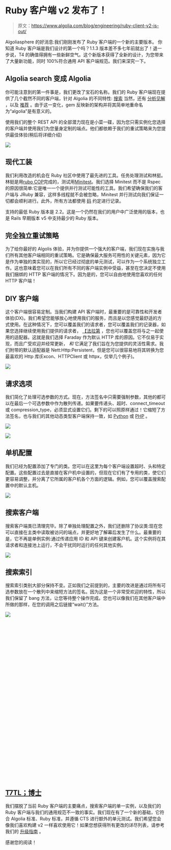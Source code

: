 # Ruby 客户端 v2 发布了！

> 原文：<https://www.algolia.com/blog/engineering/ruby-client-v2-is-out/>

Algoliasphere 的好消息:我们刚刚发布了 Ruby 客户端的一个新的主要版本。 你知道 Ruby 客户端是我们设计的第一个吗？1.1.3 版本差不多七年前就出了！退一步说，T4 的确值得拥有一些新鲜空气。这个新版本获得了全新的设计，为您带来了大量新功能，同时 100%符合通用 API 客户端规范[](https://blog.algolia.com/release-api-client-specifications-common-test-suite/)。我们来深究一下。

## [](#algoliasearch-becomes-algolia)Algolia search 变成 Algolia

你可能注意到的第一件事是，我们更改了宝石的名称。我们的 Ruby 客户端现在提供了几个截然不同的客户端，针对 Algolia 的不同特性: [搜索](https://www.algolia.com/doc/rest-api/search/) 当然，还有 [分析](https://www.algolia.com/doc/rest-api/analytics/)[见解](https://www.algolia.com/doc/rest-api/insights/) ，以及 [推荐](https://www.algolia.com/doc/rest-api/recommend/) 。由于这一变化，gem 反映新的架构并将其简单地重命名为“algolia”是有意义的。

使用我们的整个 REST API 的全部潜力现在是小菜一碟，因为您只需实例化您选择的客户端并使用我们为您量身定制的端点。他们都依赖于我们的重试策略来为您提供最佳体验(稍后将详细介绍)

![](img/f249c7b4fd8464a0906872859ab8d5d4.png)

## [](#modern-tooling)现代工装

我们利用改造的机会在 Ruby 社区中使用了最先进的工具。[](https://github.com/ruby/rake)任务处理测试和林挺。林挺是用[rubo COP](https://rubocop.org/)完成的，测试用[Minitest](https://github.com/seattlerb/minitest)。我们选择 Minitest 而不是 Rspec 的原因很简单:它是唯一一个提供并行测试可能性的工具。我们希望确保我们的客户端与 JRuby 兼容，这样多线程就不会被忽略，Minitest 并行测试向我们保证一切都会顺利进行。此外，所有方法都使用 [码](https://yardoc.org/) 约定进行记录。

支持的最低 Ruby 版本是 2.2。这是一个仍然在我们的用户中广泛使用的版本，也是 Rails 早期版本 v5 中支持最少的 Ruby 版本。

## [](#fully-independent-retry-strategy)完全独立重试策略

为了给你最好的 Algolis 体验，并为你提供一个强大的客户端，我们现在实施与我们所有其他客户端相同的重试策略。它是确保最大服务可用性的关键元素，因为它是作为单独的类实现的，所以它已经过彻底的单元测试，可以作为一个系统独立工作。这也意味着您可以在我们所有不同的客户端实例中受益，甚至在您决定不使用我们捆绑的 HTTP 客户端的情况下。因为是的，您可以自由地使用您喜欢的任何 HTTP 客户端！

## [](#diy-client)DIY 客户端

这个客户端很容易定制。当我们构建 API 客户端时，最重要的是可靠性和开发者体验(DX)。我们希望您能够放心地使用我们的服务，而且是以您感觉最舒适的方式使用。在这种情况下，您可以覆盖我们的请求者，您可以覆盖我们的记录器，如果您选择继续使用我们提供的请求者， [【法拉第](https://lostisland.github.io/faraday/) ，您也可以覆盖您将与之一起使用的适配器。这就是我们选择 Faraday 作为默认 HTTP 库的原因。它不仅易于实现，而且广受欢迎并经常更新， *和* 它满足了我们旨在为您提供的灵活性需求。我们附带的默认适配器是 Nett:Http:Persistent，但是您可以很容易地将其转换为您最喜欢的 Http 库(Excon、HTTPClient 或 httpx，仅举几个例子)。

![](img/6893ddc49fa1bd1480f9bed088ebcc32.png)

## [](#request-options)请求选项

我们简化了处理可选参数的方式。现在，方法签名中只需要强制参数，其他的都可以在最后一个可选参数中作为散列传递。如果要传递头、超时、connect_timeout 或 compression_type，必须显式设置它们。剩下的可以照原样通过！它缩短了方法签名，也与我们的其他动态类型客户端保持一致，如 [Python](https://github.com/algolia/algoliasearch-client-python) 或 [PHP](https://github.com/algolia/algoliasearch-client-php) 。

![](img/c24c15a7b13b19ffc3ad1143565a7ece.png)

![](img/3fb8dd34674b4896d2dfbcdddaa8cb5c.png)

## [](#standalone-configuration)单机配置

我们已经为配置添加了专门的类。您可以在这里为每个客户端设置超时、头和特定配置。这些配置过去是直接在客户机中设置的，但现在它们有了专用的类，使它们更容易调整，并分离了它所属的客户机各个方面的逻辑。例如，您可以覆盖搜索配置中的默认主机。

![](img/ed2cb72f8accac18a8f061ab4d3ff648.png)

## [](#search-client)搜索客户端

搜索客户端类已清理完毕。除了单独处理配置之外，我们还删除了协议类:现在您可以直接在主类中读取被访问的端点，并更好地了解幕后发生了什么。最重要的是，它不再是单例实例:通过传递应用 ID 和 API 键来创建客户机。这个实例将在其请求者和连接池上运行，不会干扰同时运行的任何其他实例。

![](img/57c8ffdfbcbf01822b541df41da0becc.png)

## [](#search-index)搜索索引

搜索索引类别大部分保持不变。正如我们之前提到的，主要的改进是通过将所有可选参数放在一个散列中来缩短方法的签名。因为这是一个非常受欢迎的特性，所以我们保留了 bang 方法，让您等待整个操作完成。您也可以像我们在其他客户端中所做的那样，在您的调用之后链接“wait()”方法。

![](img/839f590c891608e49874dcbc60084ced.png)

## [<svg aria-hidden="true" class="octicon octicon-link" version="1.1" viewBox="0 0 16 16">T5</svg>T7TL；博士](#tldr)

我们摆脱了当前 Ruby 客户端的主要痛点，搜索客户端的单一实例，以及我们的 Ruby 客户端与我们的通用规范不一致的事实。我们现在有了一个新的基础，它符合 Algolia 标准、Ruby 标准，并遵循 CTS 进行额外的单元测试。我们希望您会像我们喜欢构建 v2 一样喜欢使用它！如果您想获得所有更改的详尽列表，请参考我们的 [升级指南](https://www.algolia.com/doc/api-client/getting-started/update/ruby/?client=ruby) 。

感谢您的阅读！